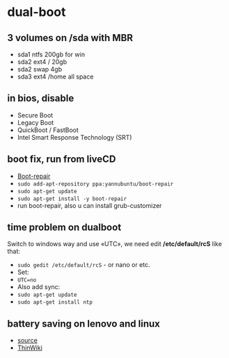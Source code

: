 # dual-boot

## 3 volumes on /sda with MBR

- sda1 ntfs 200gb for win
- sda2 ext4 / 20gb
- sda2 swap 4gb
- sda3 ext4 /home all space

## in bios, disable

- Secure Boot
- Legacy Boot
- QuickBoot / FastBoot
- Intel Smart Response Technology (SRT)

## boot fix, run from liveCD

- [Boot-repair](https://help.ubuntu.com/community/Boot-Repair)
- `sudo add-apt-repository ppa:yannubuntu/boot-repair`
- `sudo apt-get update`
- `sudo apt-get install -y boot-repair`
- run boot-repair, also u can install grub-customizer

## time problem on dualboot

Switch to windows way and use «UTC», we need edit **/etc/default/rcS** like that:

- `sudo gedit /etc/default/rcS` - or nano or etc.
- Set:
- `UTC=no`
- Also add sync:
- `sudo apt-get update`
- `sudo apt-get install ntp`

## battery saving on lenovo and linux

- [source](http://askubuntu.com/questions/34452/how-can-i-limit-battery-charging-to-80-capacity)
- [ThinWiki](http://www.thinkwiki.org/wiki/Tp_smapi)
